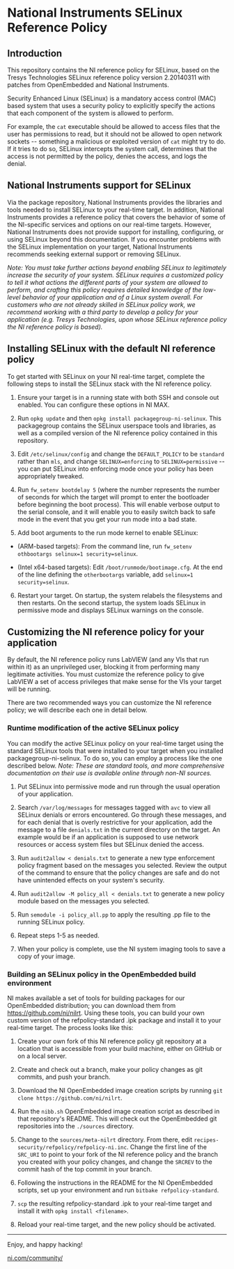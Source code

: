 National Instruments SELinux Reference Policy
======

Introduction
------

This repository contains the NI reference policy for SELinux, based on the
Tresys Technologies SELinux reference policy version 2.20140311 with patches
from OpenEmbedded and National Instruments.

Security Enhanced Linux (SELinux) is a mandatory access control (MAC) based
system that uses a security policy to explicitly specify the actions that each
component of the system is allowed to perform.

For example, the `cat` executable should be allowed to access files that the
user has permissions to read, but it should not be allowed to open network
sockets -- something a malicious or exploited version of `cat` might try to do.
If it tries to do so, SELinux intercepts the system call, determines that the
access is not permitted by the policy, denies the access, and logs the denial.


National Instruments support for SELinux
------

Via the package repository, National Instruments provides the libraries and
tools needed to install SELinux to your real-time target.  In addition,
National Instruments provides a reference policy that covers the behavior of
some of the NI-specific services and options on our real-time targets.
However, National Instruments does not provide support for installing,
configuring, or using SELinux beyond this documentation.  If you encounter
problems with the SELinux implementation on your target, National Instruments
recommends seeking external support or removing SELinux.

*Note: You must take further actions beyond enabling SELinux to legitimately
increase the security of your system.  SELinux requires a customized policy to
tell it what actions the different parts of your system are allowed to perform,
and crafting this policy requires detailed knowledge of the low-level behavior
of your application and of a Linux system overall.  For customers who are not
already skilled in SELinux policy work, we recommend working with a third party
to develop a policy for your application (e.g. Tresys Technologies, upon whose
SELinux reference policy the NI reference policy is based).*


Installing SELinux with the default NI reference policy
------

To get started with SELinux on your NI real-time target, complete the following
steps to install the SELinux stack with the NI reference policy.

1. Ensure your target is in a running state with both SSH and console out
enabled.  You can configure these options in NI MAX.

2. Run `opkg update` and then `opkg install packagegroup-ni-selinux`.  This
packagegroup contains the SELinux userspace tools and libraries, as well as a
compiled version of the NI reference policy contained in this repository.

3. Edit `/etc/selinux/config` and change the `DEFAULT_POLICY` to be `standard`
rather than `mls`, and change `SELINUX=enforcing` to `SELINUX=permissive` -- you
can put SELinux into enforcing mode once your policy has been appropriately
tweaked.

4. Run `fw_setenv bootdelay 5` (where the number represents the number of
seconds for which the target will prompt to enter the bootloader before
beginning the boot process).  This will enable verbose output to the serial
console, and it will enable you to easily switch back to safe mode in the event
that you get your run mode into a bad state.

5. Add boot arguments to the run mode kernel to enable SELinux:

  * (ARM-based targets):
From the command line, run `fw_setenv othbootargs selinux=1 security=selinux`.

  * (Intel x64-based targets):
Edit `/boot/runmode/bootimage.cfg`.  At the end of the line defining the
`otherbootargs` variable, add `selinux=1 security=selinux`.

6. Restart your target.  On startup, the system relabels the filesystems and
then restarts.  On the second startup, the system loads SELinux in permissive
mode and displays SELinux warnings on the console.


Customizing the NI reference policy for your application
------

By default, the NI reference policy runs LabVIEW (and any VIs that run within
it) as an unprivileged user, blocking it from performing many legitimate
activities.  You must customize the reference policy to give LabVIEW a set of
access privileges that make sense for the VIs your target will be running.

There are two recommended ways you can customize the NI reference policy; we
will describe each one in detail below.


### Runtime modification of the active SELinux policy

You can modify the active SELinux policy on your real-time target using the
standard SELinux tools that were installed to your target when you installed
packagegroup-ni-selinux.  To do so, you can employ a process like the one
described below.  *Note: These are standard tools, and more comprehensive
documentation on their use is available online through non-NI sources.*

1. Put SELinux into permissive mode and run through the usual operation of your
application.

2. Search `/var/log/messages` for messages tagged with `avc` to view all SELinux
denials or errors encountered.  Go through these messages, and for each denial
that is overly restrictive for your application, add the message to a file
`denials.txt` in the current directory on the target.  An example would be if an
application is supposed to use network resources or access system files but
SELinux denied the access.

3. Run `audit2allow < denials.txt` to generate a new type enforcement policy
fragment based on the messages you selected.  Review the output of the command
to ensure that the policy changes are safe and do not have unintended effects on
your system's security.

4. Run `audit2allow -M policy_all < denials.txt` to generate a new policy
module based on the messages you selected.

5. Run `semodule -i policy_all.pp` to apply the resulting .pp file to the
running SELinux policy.

6. Repeat steps 1-5 as needed.

7. When your policy is complete, use the NI system imaging tools to save a copy
of your image.


### Building an SELinux policy in the OpenEmbedded build environment

NI makes available a set of tools for building packages for our OpenEmbedded
distribution; you can download them from https://github.com/ni/nilrt.  Using
these tools, you can build your own custom version of the refpolicy-standard
.ipk package and install it to your real-time target.  The process looks like
this:

1. Create your own fork of this NI reference policy git repository at a location
that is accessible from your build machine, either on GitHub or on a local
server.

2. Create and check out a branch, make your policy changes as git commits, and
push your branch.

3. Download the NI OpenEmbedded image creation scripts by running
`git clone https://github.com/ni/nilrt`.

4. Run the `nibb.sh` OpenEmbedded image creation script as described in that
repository's README.  This will check out the OpenEmbedded git repositories into
the `./sources` directory.

5. Change to the `sources/meta-nilrt` directory.  From there, edit
`recipes-security/refpolicy/refpolicy-ni.inc`.  Change the first line of the
`SRC_URI` to point to your fork of the NI reference policy and the branch you
created with your policy changes, and change the `SRCREV` to the commit hash of
the top commit in your branch.

6. Following the instructions in the README for the NI OpenEmbedded scripts, set
up your environment and run `bitbake refpolicy-standard`.

7. `scp` the resulting refpolicy-standard .ipk to your real-time target and
install it with `opkg install <filename>`.

8. Reload your real-time target, and the new policy should be activated.

---

Enjoy, and happy hacking!

[ni.com/community/](http://ni.com/community/)
